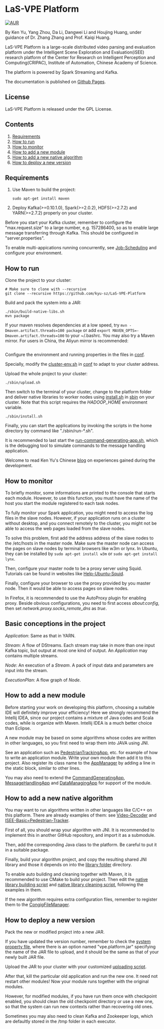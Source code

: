 # LaS-VPE Platform

[![AUR](https://img.shields.io/aur/license/yaourt.svg?maxAge=2592000)](LICENSE)

By Ken Yu, Yang Zhou, Da Li, Dangwei Li and Houjing Huang,
under guidance of Dr. Zhang Zhang and Prof. Kaiqi Huang.

LaS-VPE Platform is a large-scale distributed video parsing and evaluation
platform under the Intelligent Scene Exploration and Evaluation(iSEE) research
platform of the Center for Research on Intelligent Perception and
Computing(CRIPAC), Institute of Automation, Chinese Academy of Science. 

The platform is powered by Spark Streaming and Kafka.

The documentation is published on
[Github Pages](https://kyu-sz.github.io/LaS-VPE-Platform).

## License

LaS-VPE Platform is released under the GPL License.

## Contents
1. [Requirements](#requirements)
2. [How to run](#how-to-run)
3. [How to monitor](#how-to-monitor)
4. [How to add a new module](#how-to-add-a-new-module)
5. [How to add a new native algorithm](#how-to-add-a-new-native-algorithm) 
6. [How to deploy a new version](#how-to-deploy-a-new-version)

## Requirements

1. Use Maven to build the project:

	```Shell
	sudo apt-get install maven
	```
	
2. Deploy Kafka(>=0.10.1.0), Spark(>=2.0.2), HDFS(>=2.7.2) and YARN(>=2.7.2)
properly on your cluster.

Before you start your Kafka cluster, remember to configure the
"max.request.size" to a large number, e.g. 157286400, so as to enable large
message transferring through Kafka. This should be configured in
"server.properties".

To enable multi-appications running concurrently, see
[Job-Scheduling](https://spark.apache.org/docs/1.2.0/job-scheduling.html)
and configure your environment.

## How to run

Clone the project to your cluster:

```Shell
# Make sure to clone with --recursive
git clone --recursive https://github.com/kyu-sz/LaS-VPE-Platform
```

Build and pack the system into a JAR:

```Shell
./sbin/build-native-libs.sh
mvn package
```

If your maven resolves dependencies at a low speed, try
```mvn -Dmaven.artifact.threads=100 package``` or add
```export MAVEN_OPTS=-Dmaven.artifact.threads=100``` to your ~/.bashrc.
You may also try a Maven mirror. For users in China, the Aliyun mirror is recommended:
```Shell

```

Configure the environment and running properties in the files in [conf](conf).

Specially, modify the [cluster-env.sh](conf/cluster-env.sh) in [conf](conf)
to adapt to your cluster address.

Upload the whole project to your cluster:

```Shell
./sbin/upload.sh
```

Then switch to the terminal of your cluster, change to the platform folder and
deliver native libraries to worker nodes using [install.sh](sbin/install.sh) in
[sbin](sbin) on your cluster. Note that this script requires the _HADOOP_HOME_
environment variable.

```Shell
./sbin/install.sh
```

Finally, you can start the applications by invoking the scripts in the home
directory by command like "./sbin/run-*.sh".

It is recommended to last start the
[run-command-generating-app.sh](sbin/run-command-generating-app.sh), which is
the debugging tool to simulate commands to the message handling application.

Welcome to read Ken Yu's Chinese
[blog](http://blog.csdn.net/kyu_115s/article/details/51887223) on experiences
gained during the development.

## How to monitor

To briefly monitor, some informations are printed to the console that starts
each module. However, to use this function, you must have the name of the host
you start the module registered to each task nodes.

To fully monitor your Spark application, you might need to access the log files
in the slave nodes. However, if your application runs on a cluster without
desktop, and you connect remotely to the cluster, you might not be able to
access the web pages loaded from the slave nodes.

To solve this problem, first add the address address of the slave nodes to the
/etc/hosts in the master node. Make sure the master node can access the pages
on slave nodes by terminal browsers like w3m or lynx. In Ubuntu, they can be
installed by ```sudo apt-get install w3m``` or ```sudo apt-get install lynx```.

Then, configure your master node to be a proxy server using Squid. Tutorials
can be found in websites like
[Help-Ubuntu-Squid](https://help.ubuntu.com/community/Squid).

Finally, configure your browser to use the proxy provided by you master node.
Then it would be able to access pages on slave nodes.

In Firefox, it is recommended to use the AutoProxy plugin for enabling proxy.
Beside obvious configurations, you need to first access *about:config*, then
set *network.proxy.socks_remote_dns* as *true*.

## Basic conceptions in the project

_Application_: Same as that in YARN.

_Stream_: A flow of DStreams. Each stream may take in more than one input Kafka
topic, but output at most one kind of output. An _Application_ may contains
multiple streams.

_Node_: An execution of a _Stream_. A pack of input data and parameters are
input into the stream.

_ExecutionPlan_: A flow graph of _Node_.

## How to add a new module

Before starting your work on developing this platform, choosing a suitable IDE
will definitely improve your efficiency! Here we strongly recommend the
Intellij IDEA, since our project contains a mixture of Java codes and Scala
codes, while is organize with Maven. Intellij IDEA is a much better choice than
Eclipse.

A new module may be based on some algorithms whose codes are written in other
languages, so you first need to wrap them into JAVA using JNI.

See an application such as
[PedestrianTrackingApp](src/main/java/org/cripac/isee/pedestrian/tracking/PedestrianTracker.java), etc. for example of how to write an application module. Write your own module then add it to this project. Also register its class name to the [AppManager](src/main/java/org/cripac/isee/vpe/ctrl/AppManager.java) by adding a line in the static block, similar to other lines.

You may also need to extend the
[CommandGeneratingApp](src/main/java/org/cripac/isee/vpe/debug/CommandGeneratingApp.java),
[MessageHandlingApp](src/main/java/org/cripac/isee/vpe/ctrl/MessageHandlingApp.java)
and [DataManagingApp](src/main/java/org/cripac/isee/vpe/data/DataManagingApp.java)
for support of the module.

## How to add a new native algorithm

You may want to run algorithms written in other languages like C/C++ on this
platform. There are already examples of them: see
[Video-Decoder](Video-Decoder) and
[ISEE-Basic=Pedestrian-Tracker](ISEE-Basic=Pedestrian-Tracker). 

First of all, you should wrap your algorithm with JNI. It is recommended to
implement this in another GitHub repository, and import it as a submodule.
 
Then, add the corresponding Java class to the platform. Be careful to put
it in a suitable package.
 
Finally, build your algorithm project, and copy the resulting shared JNI
library and those it depends on into the [library folder](lib/linux) directory.
  
To enable auto building and cleaning together with Maven, it is recommended to
use CMake to build your project. Then edit the
[native library building script](sbin/build-native-libs.sh) and
[native library cleaning script](sbin/clean-native-libs.sh), following the
examples in them.
 
If the new algorithm requires extra configuration files, remember to register
them to the
[CongigFileManager](src/main/java/org/cripac/isee/vpe/ctrl/ConfigFileManager.java).

## How to deploy a new version

Pack the new or modified project into a new JAR.

If you have updated the version number, remember to check the
[system property file](conf/system.properties), where there is an option named
"vpe.platform.jar" specifying the name of the JAR file to upload, and it should
be the same as that of your newly built JAR file.

Upload the JAR to your cluster with your customized
[uploading script](sbin/upload.sh).

After that, kill the particular old application and run the new one. It need
not restart other modules! Now your module runs together with the original
modules.

However, for modified modules, if you have run them once with checkpoint
enabled, you should clean the old checkpoint directory or use a new one, so
that the system can run new contexts rather than recovering old ones.

Sometimes you may also need to clean Kafka and Zookeeper logs, which are
defaultly stored in the /tmp folder in each executor.